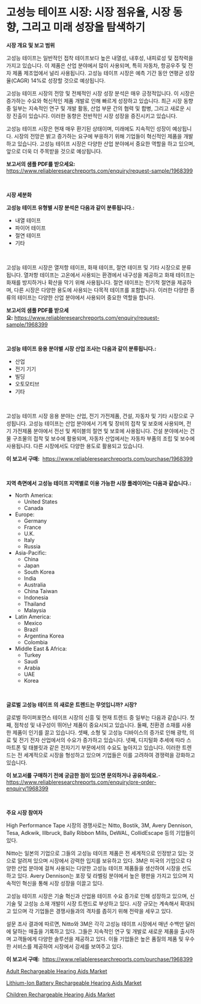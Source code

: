 <p><h1>고성능 테이프 시장: 시장 점유율, 시장 동향, 그리고 미래 성장을 탐색하기</h1></p><p><strong>시장 개요 및 보고 범위</strong></p>
<p><p>고성능 테이프는 일반적인 접착 테이프보다 높은 내열성, 내후성, 내피로성 및 접착력을 가지고 있습니다. 이 제품은 산업 분야에서 많이 사용되며, 특히 자동차, 항공우주 및 전자 제품 제조업에서 널리 사용됩니다. 고성능 테이프 시장은 예측 기간 동안 연평균 성장율(CAGR) 14%로 성장할 것으로 예상됩니다.</p><p>고성능 테이프 시장의 전망 및 전체적인 시장 성장 분석은 매우 긍정적입니다. 이 시장은 증가하는 수요와 혁신적인 제품 개발로 인해 빠르게 성장하고 있습니다. 최근 시장 동향 중 일부는 지속적인 연구 및 개발 활동, 산업 부문 간의 협력 및 합병, 그리고 새로운 시장 진출이 있습니다. 이러한 동향은 전반적인 시장 성장을 증진시키고 있습니다.</p><p>고성능 테이프 시장은 현재 매우 환기된 상태이며, 미래에도 지속적인 성장이 예상됩니다. 시장의 전망은 밝고 증가하는 요구에 부응하기 위해 기업들이 혁신적인 제품을 개발하고 있습니다. 고성능 테이프 시장은 다양한 산업 분야에서 중요한 역할을 하고 있으며, 앞으로 더욱 더 주목받을 것으로 예상됩니다.</p></p>
<p><strong>보고서의 샘플 PDF를 받으세요:</strong> <a href="https://www.reliableresearchreports.com/enquiry/request-sample/1968399">https://www.reliableresearchreports.com/enquiry/request-sample/1968399</a></p>
<p>&nbsp;</p>
<p><strong>시장 세분화</strong></p>
<p><strong>고성능 테이프 유형별 시장 분석은 다음과 같이 분류됩니다.:</strong></p>
<p><ul><li>내열 테이프</li><li>파이어 테이프</li><li>절연 테이프</li><li>기타</li></ul></p>
<p>&nbsp;</p>
<p><p>고성능 테이프 시장은 열저항 테이프, 화재 테이프, 절연 테이프 및 기타 시장으로 분류됩니다. 열저항 테이프는 고온에서 사용되는 환경에서 내구성을 제공하고 화재 테이프는 화재를 방지하거나 확산을 막기 위해 사용됩니다. 절연 테이프는 전기적 절연을 제공하며, 다른 시장은 다양한 용도에 사용되는 다목적 테이프를 포함합니다. 이러한 다양한 종류의 테이프는 다양한 산업 분야에서 사용되어 중요한 역할을 합니다.</p></p>
<p><strong>보고서의 샘플 PDF를 받으세요:</strong>&nbsp;<a href="https://www.reliableresearchreports.com/enquiry/request-sample/1968399">https://www.reliableresearchreports.com/enquiry/request-sample/1968399</a></p>
<p>&nbsp;</p>
<p><strong> 고성능 테이프 응용 분야별 시장 산업 조사는 다음과 같이 분류됩니다.:</strong></p>
<p><ul><li>산업</li><li>전기 기기</li><li>빌딩</li><li>오토모티브</li><li>기타</li></ul></p>
<p>&nbsp;</p>
<p><p>고성능 테이프 시장 응용 분야는 산업, 전기 가전제품, 건설, 자동차 및 기타 시장으로 구성됩니다. 고성능 테이프는 산업 분야에서 기계 및 장비의 접착 및 보호에 사용되며, 전기 가전제품 분야에서 전선 및 케이블의 절연 및 보호에 사용됩니다. 건설 분야에서는 건물 구조물의 접착 및 보수에 활용되며, 자동차 산업에서는 자동차 부품의 조립 및 보수에 사용됩니다. 다른 시장에서도 다양한 용도로 활용되고 있습니다.</p></p>
<p><strong>이 보고서 구매:</strong>&nbsp; <a href="https://www.reliableresearchreports.com/purchase/1968399">https://www.reliableresearchreports.com/purchase/1968399</a></p>
<p>&nbsp;</p>
<p><strong>지역 측면에서 고성능 테이프 지역별로 이용 가능한 시장 플레이어는 다음과 같습니다.:</strong></p>
<p><ul>
    <li>
        North America:
        <ul>
            <li>United States</li>
            <li>Canada</li>
        </ul>
    </li>
    <li>
        Europe:
        <ul>
            <li>Germany</li>
            <li>France</li>
            <li>U.K.</li>
            <li>Italy</li>
            <li>Russia</li>
        </ul>
    </li>
    <li>
        Asia-Pacific:
        <ul>
            <li>China</li>
            <li>Japan</li>
            <li>South Korea</li>
            <li>India</li>
            <li>Australia</li>
            <li>China Taiwan</li>
            <li>Indonesia</li>
            <li>Thailand</li>
            <li>Malaysia</li>
        </ul>
    </li>
    <li>
        Latin America:
        <ul>
            <li>Mexico</li>
            <li>Brazil</li>
            <li>Argentina Korea</li>
            <li>Colombia</li>
        </ul>
    </li>
    <li>
        Middle East & Africa:
        <ul>
            <li>Turkey</li>
            <li>Saudi</li>
            <li>Arabia</li>
            <li>UAE</li>
            <li>Korea</li>
        </ul>
    </li>
    </ul></p>
<p>&nbsp;</p>
<p><strong>글로벌 고성능 테이프 의 새로운 트렌드는 무엇입니까? 시장?</strong></p>
<p><p>글로벌 하이퍼포먼스 테이프 시장의 신흥 및 현재 트렌드 중 일부는 다음과 같습니다. 첫째, 점착성 및 내구성이 뛰어난 제품이 중요시되고 있습니다. 둘째, 친환경 소재를 사용한 제품이 인기를 끌고 있습니다. 셋째, 소형 및 고성능 디바이스의 증가로 인해 광학, 의료 및 전기 전자 산업에서의 수요가 증가하고 있습니다. 넷째, 디지털화 추세에 따라 스마트폰 및 태블릿과 같은 전자기기 부문에서의 수요도 높아지고 있습니다. 이러한 트렌드는 전 세계적으로 시장을 형성하고 있으며 기업들은 이를 고려하여 경쟁력을 강화하고 있습니다.</p></p>
<p><strong>이 보고서를 구매하기 전에 궁금한 점이 있으면 문의하거나 공유하세요.</strong>- <a href="https://www.reliableresearchreports.com/enquiry/pre-order-enquiry/1968399">https://www.reliableresearchreports.com/enquiry/pre-order-enquiry/1968399</a></p>
<p>&nbsp;</p>
<p><strong>주요 시장 참여자</strong></p>
<p><p>High Performance Tape 시장의 경쟁사로는 Nitto, Bostik, 3M, Avery Dennison, Tesa, Adkwik, Illbruck, Bally Ribbon Mills, DeWAL, CollidEscape 등의 기업들이 있다.</p><p>Nitto는 일본의 기업으로 그들의 고성능 테이프 제품은 전 세계적으로 인정받고 있는 것으로 알려져 있으며 시장에서 강력한 입지를 보유하고 있다. 3M은 미국의 기업으로 다양한 산업 분야에 걸쳐 사용되는 다양한 고성능 테이프 제품들을 생산하여 시장을 선도하고 있다. Avery Dennison는 포장 및 라벨링 분야에서 높은 평판을 가지고 있으며 지속적인 혁신을 통해 시장 성장을 이끌고 있다.</p><p>고성능 테이프 시장은 기술 혁신과 산업용 테이프 수요 증가로 인해 성장하고 있으며, 신기술 및 고성능 소재 개발이 시장 트렌드로 부상하고 있다. 시장 규모는 계속해서 확대되고 있으며 각 기업들은 경쟁사들과의 격차를 좁히기 위해 전략을 세우고 있다.</p><p>설문 조사 결과에 따르면, Nitto와 3M은 각각 고성능 테이프 시장에서 매년 수백만 달러에 달하는 매출을 기록하고 있다. 그들은 지속적인 연구 및 개발로 새로운 제품을 출시하며 고객들에게 다양한 솔루션을 제공하고 있다. 이들 기업들은 높은 품질의 제품 및 우수한 서비스를 제공하여 시장에서 강세를 보여주고 있다.</p></p>
<p><strong>이 보고서 구매:</strong>&nbsp;&nbsp;<a href="https://www.reliableresearchreports.com/purchase/1968399">https://www.reliableresearchreports.com/purchase/1968399</a></p>
<p><p><a href="https://github.com/ashepherd82/Market-Research-Report-List-3/blob/main/adult-rechargeable-hearing-aids-market.md">Adult Rechargeable Hearing Aids Market</a></p><p><a href="https://github.com/irfadac/Market-Research-Report-List-2/blob/main/lithium-ion-battery-rechargeable-hearing-aids-market.md">Lithium-Ion Battery Rechargeable Hearing Aids Market</a></p><p><a href="https://github.com/okotobwrhuteie/Market-Research-Report-List-1/blob/main/children-rechargeable-hearing-aids-market.md">Children Rechargeable Hearing Aids Market</a></p></p>
